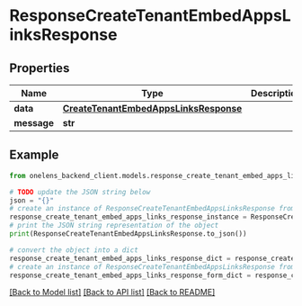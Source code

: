 # ResponseCreateTenantEmbedAppsLinksResponse


## Properties

Name | Type | Description | Notes
------------ | ------------- | ------------- | -------------
**data** | [**CreateTenantEmbedAppsLinksResponse**](CreateTenantEmbedAppsLinksResponse.md) |  | 
**message** | **str** |  | [optional] 

## Example

```python
from onelens_backend_client.models.response_create_tenant_embed_apps_links_response import ResponseCreateTenantEmbedAppsLinksResponse

# TODO update the JSON string below
json = "{}"
# create an instance of ResponseCreateTenantEmbedAppsLinksResponse from a JSON string
response_create_tenant_embed_apps_links_response_instance = ResponseCreateTenantEmbedAppsLinksResponse.from_json(json)
# print the JSON string representation of the object
print(ResponseCreateTenantEmbedAppsLinksResponse.to_json())

# convert the object into a dict
response_create_tenant_embed_apps_links_response_dict = response_create_tenant_embed_apps_links_response_instance.to_dict()
# create an instance of ResponseCreateTenantEmbedAppsLinksResponse from a dict
response_create_tenant_embed_apps_links_response_form_dict = response_create_tenant_embed_apps_links_response.from_dict(response_create_tenant_embed_apps_links_response_dict)
```
[[Back to Model list]](../README.md#documentation-for-models) [[Back to API list]](../README.md#documentation-for-api-endpoints) [[Back to README]](../README.md)


